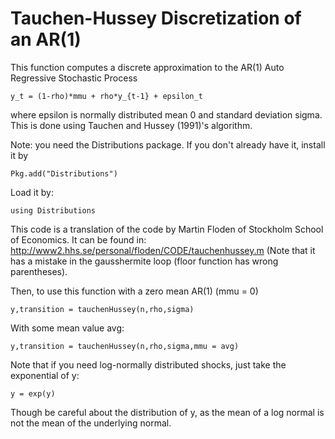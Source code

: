 # Tauchen-Hussey Discretization of an AR(1)


This function computes a discrete approximation to the AR(1) Auto Regressive Stochastic Process

    y_t = (1-rho)*mmu + rho*y_{t-1} + epsilon_t
  
where epsilon is normally distributed mean 0 and standard deviation sigma. This is done using Tauchen and Hussey (1991)'s algorithm.

Note: you need the Distributions package.  If you don't already have it, install it by

    Pkg.add("Distributions")
Load it by:

    using Distributions

This code is a translation of the code by Martin Floden of Stockholm School of Economics. It can be found in: http://www2.hhs.se/personal/floden/CODE/tauchenhussey.m (Note that it has a mistake in the gausshermite loop (floor function has wrong parentheses).

Then, to use this function with a zero mean AR(1) (mmu = 0)

    y,transition = tauchenHussey(n,rho,sigma)

With some mean value avg:

    y,transition = tauchenHussey(n,rho,sigma,mmu = avg)

Note that if you need log-normally distributed shocks, just take the exponential of y:

    y = exp(y)

Though be careful about the distribution of y, as the mean of a log normal is not the mean of the underlying normal.
